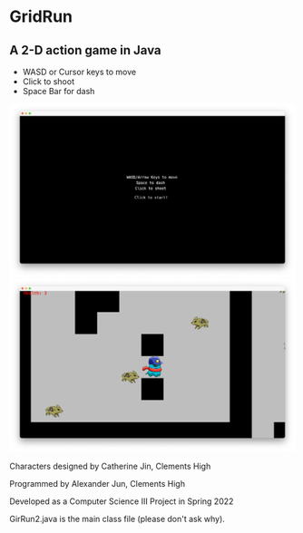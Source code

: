 # GridRun
## A 2-D action game in Java

* WASD or Cursor keys to move
* Click to shoot
* Space Bar for dash

![](Gridrun_title.png)
![](GridRun_ingame.png)

Characters designed by Catherine Jin, Clements High

Programmed by Alexander Jun, Clements High

Developed as a Computer Science III Project in Spring 2022

GirRun2.java is the main class file (please don't ask why).
